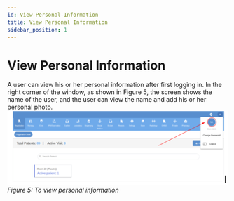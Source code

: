 ```yaml
---
id: View-Personal-Information
title: View Personal Information
sidebar_position: 1
---
```



# View Personal Information

A user can view his or her personal information after first logging in. In the right corner of the window, as shown in Figure 5, the screen shows the name of the user, and the user can view the name and add his or her personal photo.
![alt text](<../../static/img/To view personal information.PNG>)
*Figure 5: To view personal information*
